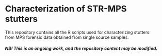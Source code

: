 # Characterization of STR-MPS stutters

This repository contains all the R scripts used for characterizing stutters from MPS forensic data obtained from single source samples.

##### NB! This is an ongoing work, and the repository content may be modified.

